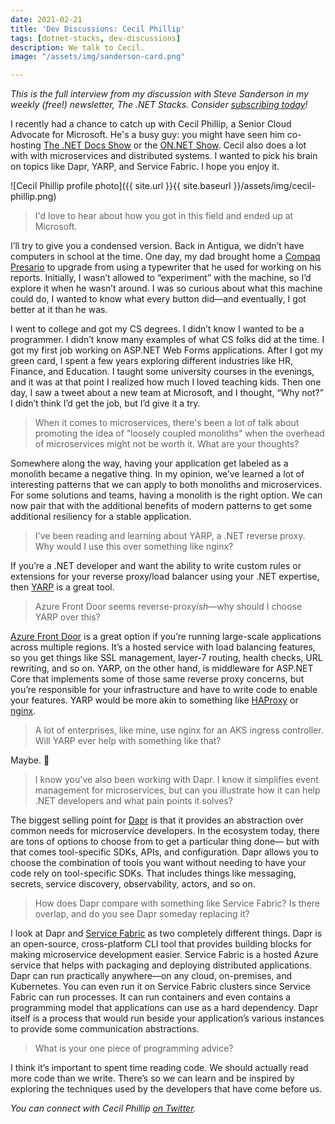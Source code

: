 ```yaml
---
date: 2021-02-21
title: 'Dev Discussions: Cecil Phillip'
tags: [dotnet-stacks, dev-discussions]
description: We talk to Cecil.
image: "/assets/img/sanderson-card.png"

---
```

*This is the full interview from my discussion with Steve Sanderson in my weekly (free!) newsletter, The .NET Stacks. Consider [subscribing today](https://dotnetstacks.com)!*

I recently had a chance to catch up with Cecil Phillip, a Senior Cloud Advocate for Microsoft. He's a busy guy: you might have seen him co-hosting [The .NET Docs Show](https://dotnet.microsoft.com/live/dotnet-docs) or the [ON.NET Show](https://channel9.msdn.com/Shows/On-NET). Cecil also does a lot with with microservices and distributed systems. I wanted to pick his brain on topics like Dapr, YARP, and Service Fabric. I hope you enjoy it.

![Cecil Phillip profile photo]({{ site.url }}{{ site.baseurl }}/assets/img/cecil-phillip.png)

> I'd love to hear about how you got in this field and ended up at Microsoft.

I’ll try to give you a condensed version. Back in Antigua, we didn’t have computers in school at the time. One day, my dad brought home a [Compaq Presario](https://en.wikipedia.org/wiki/Compaq_Presario) to upgrade from using a typewriter that he used for working on his reports. Initially, I wasn’t allowed to “experiment” with the machine, so I’d explore it when he wasn’t around. I was so curious about what this machine could do, I wanted to know what every button did—and eventually, I got better at it than he was.

I went to college and got my CS degrees. I didn’t know I wanted to be a programmer. I didn’t know many examples of what CS folks did at the time. I got my first job working on ASP.NET Web Forms applications. After I got my green card, I spent a few years exploring different industries like HR, Finance, and Education. I taught some university courses in the evenings, and it was at that point I realized how much I loved teaching kids. Then one day, I saw a tweet about a new team at Microsoft, and I thought, “Why not?” I didn’t think I’d get the job, but I’d give it a try.

> When it comes to microservices, there's been a lot of talk about promoting the idea of "loosely coupled monoliths" when the overhead of microservices might not be worth it. What are your thoughts?

Somewhere along the way, having your application get labeled as a monolith became a negative thing. In my opinion, we’ve learned a lot of interesting patterns that we can apply to both monoliths and microservices. For some solutions and teams, having a monolith is the right option. We can now pair that with the additional benefits of modern patterns to get some additional resiliency for a stable application.

> I've been reading and learning about YARP, a .NET reverse proxy. Why would I use this over something like nginx?

If you’re a .NET developer and want the ability to write custom rules or extensions for your reverse proxy/load balancer using your .NET expertise, then [YARP](https://microsoft.github.io/reverse-proxy/articles/getting_started.html) is a great tool.

> Azure Front Door seems reverse-proxy*ish*—why should I choose YARP over this?

[Azure Front Door](https://azure.microsoft.com/services/frontdoor/) is a great option if you’re running large-scale applications across multiple regions. It’s a hosted service with load balancing features, so you get things like SSL management, layer-7 routing, health checks, URL rewriting, and so on. YARP, on the other hand, is middleware for ASP.NET Core that implements some of those same reverse proxy concerns, but you’re responsible for your infrastructure and have to write code to enable your features. YARP would be more akin to something like [HAProxy](http://www.haproxy.org/) or [nginx](https://nginx.org/en/).

> A lot of enterprises, like mine, use nginx for an AKS ingress controller. Will YARP ever help with something like that?

Maybe. 🙂

> I know you've also been working with Dapr. I know it simplifies event management for microservices, but can you illustrate how it can help .NET developers and what pain points it solves?

The biggest selling point for [Dapr](https://dapr.io/) is that it provides an abstraction over common needs for microservice developers. In the ecosystem today, there are tons of options to choose from to get a particular thing done— but with that comes tool-specific SDKs, APIs, and configuration. Dapr allows you to choose the combination of tools you want without needing to have your code rely on tool-specific SDKs. That includes things like messaging, secrets, service discovery, observability, actors, and so on.

> How does Dapr compare with something like Service Fabric? Is there overlap, and do you see Dapr someday replacing it?

I look at Dapr and [Service Fabric](https://azure.microsoft.com/en-us/services/service-fabric/) as two completely different things. Dapr is an open-source, cross-platform CLI tool that provides building blocks for making microservice development easier. Service Fabric is a hosted Azure service that helps with packaging and deploying distributed applications. Dapr can run practically anywhere—on any cloud, on-premises, and Kubernetes. You can even run it on Service Fabric clusters since Service Fabric can run processes. It can run containers and even contains a programming model that applications can use as a hard dependency. Dapr itself is a process that would run beside your application’s various instances to provide some communication abstractions.

> What is your one piece of programming advice?

I think it’s important to spent time reading code. We should actually read more code than we write. There’s so we can learn and be inspired by exploring the techniques used by the developers that have come before us.

*You can connect with Cecil Phillip [on Twitter](https://twitter.com/cecilphillip).*
